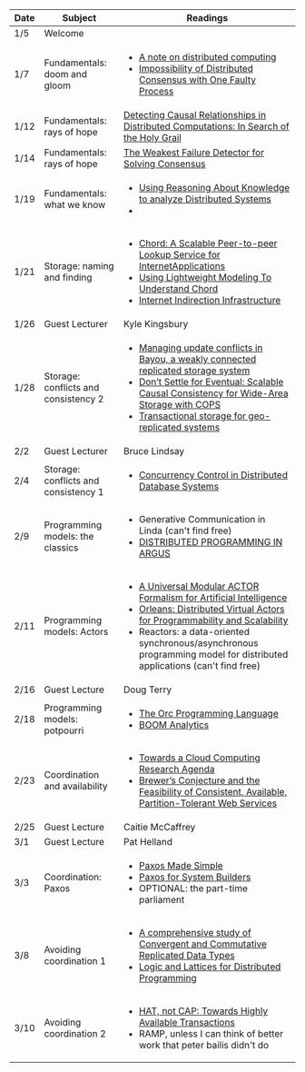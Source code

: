 | Date | Subject | Readings |
|------|-----|------|
|1/5 | Welcome | |
| 1/7 | Fundamentals: doom and gloom |<ul><li> [A note on distributed computing](http://theory.stanford.edu/people/jcm/cs358-96/spring-os.ps) </li> <li> [Impossibility of Distributed Consensus with One Faulty Process](https://groups.csail.mit.edu/tds/papers/Lynch/jacm85.pdf)</li></ul>|
|1/12 | Fundamentals: rays of hope |[Detecting Causal Relationships in Distributed Computations: In Search of the Holy Grail](https://www.vs.inf.ethz.ch/publ/papers/holygrail.pdf) |
|1/14| Fundamentals: rays of hope | [The Weakest Failure Detector for Solving Consensus](http://www.cs.utexas.edu/~lorenzo/corsi/cs380d/papers/p685-chandra.pdf)|
|1/19| Fundamentals: what we know | <ul><li>[Using Reasoning About Knowledge to analyze Distributed Systems](https://www.cs.cornell.edu/home/halpern/papers/UsingRAK.pdf)</li><li></li><ul> |
|1/21| Storage: naming and finding | <ul><li>[Chord: A Scalable Peer-to-peer Lookup Service for InternetApplications](https://pdos.csail.mit.edu/papers/chord:sigcomm01/chord_sigcomm.pdf)</li><li> [Using Lightweight Modeling To Understand Chord](http://www.research.att.com/export/sites/att_labs/techdocs/TD_100729.pdf)</li><li>[Internet Indirection Infrastructure](http://www.cs.berkeley.edu/~istoica/papers/i3-sigcomm02.pdf)</li><ul>
|1/26| Guest Lecturer | Kyle Kingsbury | 
|1/28| Storage: conflicts and consistency 2| <ul><li>[Managing update conflicts in Bayou, a weakly connected replicated storage system](http://zoo.cs.yale.edu/classes/cs422/2013/bib/terry95managing.pdf)</li><li>[Don’t Settle for Eventual: Scalable Causal Consistency for Wide-Area Storage with COPS](https://www.cs.cmu.edu/~dga/papers/cops-sosp2011.pdf)</li><li>[Transactional storage for geo-replicated systems](http://news.cs.nyu.edu/~jinyang/pub/walter-sosp11.pdf)</li><ul>|
|2/2| Guest Lecturer | Bruce Lindsay |
|2/4| Storage: conflicts and consistency 1 | <ul><li>[Concurrency Control in Distributed Database Systems](https://www.cs.berkeley.edu/~brewer/cs262/concurrency-distributed-databases.pdf)</li><ul> | 
|2/9| Programming models: the classics| <ul><li>Generative Communication in Linda (can't find free)</li><li>[DISTRIBUTED PROGRAMMING IN ARGUS](https://people.csail.mit.edu/alinush/6.824-spring-2015/papers/argus88.pdf)</li></ul>|
|2/11| Programming models: Actors | <ul><li>[A Universal Modular ACTOR Formalism for Artificial Intelligence](http://worrydream.com/refs/Hewitt-ActorModel.pdf)</li><li>[Orleans: Distributed Virtual Actors for Programmability and Scalability](http://research.microsoft.com/pubs/210931/Orleans-MSR-TR-2014-41.pdf)</li><li>Reactors: a data-oriented synchronous/asynchronous programming model for distributed applications (can't find free)</li></ul>|
|2/16| Guest Lecture | Doug Terry|
|2/18| Programming models: potpourri | <ul><li>[The Orc Programming Language](http://orc.googlecode.com/svn-history/r2526/trunk/Website/papers/forte09.pdf)</li><li>[BOOM Analytics](http://db.cs.berkeley.edu/papers/eurosys10-boom.pdf)</li>|
|2/23| Coordination and availability | <ul><li>[Towards a Cloud Computing Research Agenda](https://www.cs.purdue.edu/homes/bb/cs590/handouts/Cornell.pdf)</li><li>[Brewer’s Conjecture and the Feasibility of Consistent, Available, Partition-Tolerant Web Services](https://www.comp.nus.edu.sg/~gilbert/pubs/BrewersConjecture-SigAct.pdf)</li></ul>|
|2/25| Guest Lecture | Caitie McCaffrey |
|3/1| Guest Lecture | Pat Helland|
|3/3| Coordination: Paxos | <ul><li>[Paxos Made Simple](http://research.microsoft.com/en-us/um/people/lamport/pubs/paxos-simple.pdf)</li><li>[Paxos for System Builders](http://www.cs.jhu.edu/~jak/docs/paxos_for_system_builders.pdf)</li><li>OPTIONAL: the part-time parliament</li></ul>|
|3/8| Avoiding coordination 1 | <ul><li>[A comprehensive study of Convergent and Commutative Replicated Data Types](http://hal.upmc.fr/inria-00555588/document)</li><li>[Logic and Lattices for Distributed Programming](http://db.cs.berkeley.edu/papers/UCB-lattice-tr.pdf)</li></ul>|
|3/10| Avoiding coordination 2 | <ul><li>[HAT, not CAP: Towards Highly Available Transactions](http://www.bailis.org/papers/hat-hotos2013.pdf)</li><li>RAMP, unless I can think of better work that peter bailis didn't do</li></ul>|


